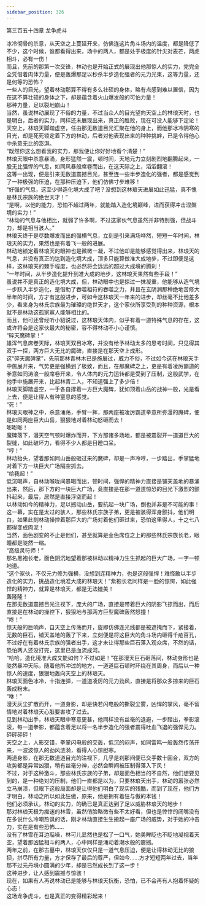 ```yaml
---
sidebar_position: 326
---
```

 第三百五十四章 龙争虎斗


冰冷彻骨的杀意，从天空之上蔓延开来，仿佛连这片角斗场内的温度，都是降低了不少，这个时候，谁都看得出来，场中的两人，都是处于极度的针尖对麦芒，两虎相斗，必有一伤！  
而且，先前的那第一次交锋，林动也是开始正式的展现出他那惊人的实力，完完全全凭借着肉体力量，便是轰爆那足以秒杀半步造化强者的元力光束，这等力量，还是何等的恐怖？  
一些人的目光，望着林动那算不得有多么壮硕的身体，略有点感到难以置信，因为在这不算壮硕的身体之下，却是蕴含着火山爆发般的可怕力量！  
那种力量，足以裂地崩山！  
当然，虽说林动展现了不俗的力量，不过当众人的目光望向天空上的林琅天时，也是明白，后者的实力，同样还未展现出来，真正的胜败，现在可没人能够下定论！  
天空上，林琅天脚踏虚空，任由那无数道目光汇聚在他的身上，而他那冰冷阴寒的目光，却是死死锁定着下方的林动，后者对他表现出来的种种挑衅，已是令得他心中杀意无比的澎湃。  
“既然你这么想看我的实力，那我便让你好好地看个清楚！”  
林琅天眼中杀意暴涌，身形猛然一震，顿时间，天地元力立刻剧烈地翻腾起来，一股无比强悍的气息，如同风暴般席卷而出，在这天际之上，滔滔翻滚！  
这等一出现，便是引来无数道震撼目光，甚至连一些半步造化的强者，都是感觉到了一种极强的压迫，在那种压迫下，他们仿佛寸步难移！  
“好强的气息，这至少得造化境大成了吧？没想到这林琅天进展如此迅猛，真不愧是林氏宗族的绝世天才！”  
“是啊，以他的能力，恐怕不超过两年，就能踏入造化境巅峰，进而获得冲击涅槃境的实力！”  
“林动的气息与他相比，就弱了许多啊，不过这家伙气息虽然并非特别强，但战斗力，却是相当骇人。”  
林琅天终于是尽数爆发而出的强横气息，立刻是引来满场哗然，短短一年时间，林琅天的实力，果然也是有着飞一般的进展。  
林动地锁定着林琅天的眼神也是微微一凝，不过他却是能够感觉得出来，林琅天的气息，并没有真正的达到造化境大成，顶多只能算做准大成地步，不过即便是这样，这林琅天的棘手程度，也必然将会远远的超过大成境的腾刹！  
“一年时间，从半步造化提升到准大成的地步，这林琅天果然有些手段！”  
虽说并不是真正的造化境大成，但，林动眼中也是掠过一抹凝重，他能够从造气境一步跃入半步造化，是借助了吞噬祖符的吞噬之力，并且在玄阴涧那种绝地苦修大半年的时间，方才有这般进步，可如今这林琅天一年来的进步，却丝毫不比他差多少，看来身为林氏宗族最为璀璨的绝世天才，这个家伙所享受到的种种资源，根本就不是林动这孤家寡人能够相比的。  
而且，他可还曾经听小貂说过，这林琅天体内，似乎有着一道特殊气息的存在，这或许将会是这家伙最大的秘密，容不得林动不小心谨慎。  
“碎天魔碑掌！”  
雄浑气息席卷天际，林琅天双目冰寒，并没有给予林动太多的思考时间，只见得其双手一探，两方巨大无比的魔碑，直接是在那天空上成形。  
这“碎天魔碑掌”，先前那林青林木已是施展过，威力不俗，不过如今这在林琅天手中施展开来，气势更是强横到了极致，而且，在那魔碑之上，更是有着凌厉霸道的拳意如同涛浪一般席卷开来，令人体内的元力运转都是受到了压制，这般武学，在他手中施展开来，比起林青二人，不知道强上了多少倍！  
林琅天脚踏虚空，一手各自撑着一方巨大魔碑，犹如顶着山岳的战神一般，光是看上去，便是让得人有种窒息的感觉。  
“死！”  
林琅天眼神之中，杀意涌荡，手臂一挥，那两座被凌厉霸道拳意所弥漫的魔碑，便是如同两座巨大山岳，狠狠地对着林动怒砸而去！  
嘭嘭嘭！  
魔碑落下，漫天空气顿时爆炸而开，下方那诸多场地，都是被震裂开一道道巨大的裂缝，如此破坏力，看得不少人都是目瞪口呆。  
“哼！”  
林动抬头，望着那如同山岳般砸过来的魔碑，却是一声冷哼，一步踏出，手掌猛地对着下方一块巨大广场隔空抓去。  
“给我起！”  
低沉喝声，自林动喉咙间暴喝而出，顿时间，强悍的精神力直接是铺天盖地的暴涌出来，然后，那下方的一块巨大广场，竟直接是在那一道道惊恐的目光下激烈的颤抖起来，最后，居然是直接浮空而起！  
以林动如今的精神力，足以撼动山岳，要抗起一块广场，倒也并非是不可能的事！  
这一幕，实在是太过的骇人，那些林氏宗族子弟，更是被骇得浑身颤抖，他们明白，如果此刻林动操控着那巨大的广场对着他们砸过来，恐怕这里得人，十之七八都得变成肉泥！  
当然，面色剧变的不止是他们，甚至就算是金色席位之上的那些林氏宗族长老，眼瞳都是陡然一缩。  
“高级灵符师！”  
那名黑袍长老，面色阴沉地望着那被林动以精神力生生抓起的巨大广场，一字一顿地道。  
“这个家伙，不仅元力修为强横，没想到连精神力，也是这般强悍！难怪敢以半步造化的实力，挑战造化境准大成的林琅天！”紫袍长老同样是一脸的惊愕，如此强悍的精神力，就算是林琅天，都是无法媲美！  
轰隆隆！  
在那无数道震撼目光注视下，庞大的广场，直接是带着巨大的阴影飞掠而出，而后直接是在林动的操控下，狠狠地与那两方巨型魔碑轰然怒撞！  
“咚！”  
惊天般的巨响声，自天空上传荡而开，旋即仿佛连光线都是被遮掩而下，紧接着，无数的巨石，铺天盖地的轰了下来，立刻便是将这巨大的角斗场内砸得千疮百孔，不过好在有着林氏宗族的强者出手，这才未让得那些巨石落入观众席，不然的话，恐怕两人还没打完，这里已是血流成河。  
“哈哈，造化境准大成又能如何？不过如是！”在那漫天巨石砸落间，林动身形也是陡然暴冲天际，随着他所冲过的地方，一道道巨石顿时环绕在其周身，而后以一种惊人的速度，狠狠地轰向天空上的林琅天。  
林琅天面色冰冷，十指连弹，一道道凌厉的元力劲风，直接是将那众多掠来的巨石轰成粉末。  
“咻！”  
漫天灰尘扩散而开，一道身影，却是快若闪电般的撕裂尘雾，凶悍的掌风，毫不留情地对着林琅天心脏要害攻了过去。  
见到林动出手，林琅天眼中寒意更甚，他同样没有丝毫的退避，一步踏出，拳影滚滚，每一道拳影，都蕴含着足以将一名半步造化的强者震得吐血飞退的强悍元力。  
砰砰砰砰！  
天空之上，人影交错，拳掌闪电般的交轰，低沉的闷声，如同雷鸣一般轰然传荡开来，一波波惊人的劲风涟漪，看得人心惊胆寒。  
两道身影，在那无数道道目光的注视下，几乎是刹那间便已交手数十回合，双方的攻势都是异常凶狠，稍有丝毫分神，必然会瞬间被压制得落入下风！  
不过，对于这种激斗，那些林氏宗族的子弟，却是面色相当的不自然，他们想要见到的，是一种绝对的压制，他们一直都是以为，只要林琅天出手，林动的嚣张必然立马崩溃，但眼下这般局面却是让得他们明白了现实的残酷，而到了现在，他们方才明白，林动之所以如此狂傲，原来，他是拥有着狂与傲的本钱！  
他们必须承认，林动的实力，的确已是真正达到了足以威胁林琅天的地步！  
那对林琅天极为痴迷的林雪，虽然俏脸略微有些不太好看，但也是悻悻的闭嘴没有在多说什么冷嘲热讽的话，刚才林动直接生生搬起一座广场的威势，对于她的冲击力，实在是有些恐怖……  
没有了林雪在耳边聒噪，林可儿显然也是松了一口气，她美眸眨也不眨地凝视着天空，望着那凶猛相斗的两人，心中同样是涌动着潮水般的震撼。  
两年之前，在那古墓中，林琅天仅仅只是一道气息压迫，便是让得林动无比的狼狈，拼尽所有力量，方才保存了最后的尊严，但如今……方才短短两年过去，当年那不过元丹境小圆满的少年，却是已然成长到了这一步！  
这种进步，让人感到震撼与惊骇！  
现在，如果有人再说林动已是能够与林琅天抗衡，恐怕，已不会再有人抱着怀疑的心态！  
这场龙争虎斗，也是真正的变得精彩起来！  
  
  
